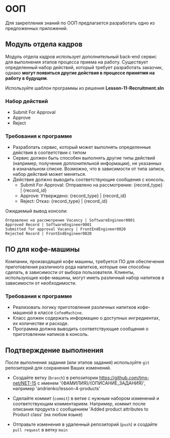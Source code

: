 ﻿# ООП
Для закрепления знаний по ООП предлагается разработать одно из предложенных приложений.

## Модуль отдела кадров
Модуль отдела кадров использует дополнительный back-end сервис для выполнения этапов процесса приема на работу.
Существует определенный набор действий, который требует разработать заказчик, 
однако **могут появиться другие действия в процессе принятмя на работу в будущем**.

Используйте шаблон программы из решения **Lesson-11-Recruitment.sln**

### Набор действий
  - Submit For Approval
  - Approve
  - Reject

### Требования к программе
  - Разработать сервис, который может выполнять определенные действия в соответствии с типом
  - Сервис должен быть способен выполнять другие типы действий (например, получение доплонительной информации), не указанных в изначальном списке.
    Возможно, что в зависимости от типа записи, набор действий может меняться.
  - Действие должно выводить соответствующие сообщения с консоль.
      - Submit For Approval: Отправлено на рассмотрение: {record_type} | {record_id}
      - Approve: Утверждено: {record_type} | {record_id}
      - Reject: Отказ: {record_type} | {record_id}

  Ожидаемый вывод консоли:
  ```
  Отправлено на рассмотрение Vacancy | SoftwareEngineer0001
  Approved Record | SoftwareEngineer0001
  Submitted for approval Vacancy | FrontEndEngineer0020
  Rejected Record | FrontEndEngineer0020
  ```

## ПО для кофе-машины
Компании, производящей кофе машины, требуется ПО для обеспечения приготовления различного рода напитков, которые они способны сделать, в зависимости от выбора пользователя.
Клиенты, использующие кофе-машины, могут иметь различный набор напитков в зависимости от необходимости.

### Требования к программе
  - Реализовать логику приготовления различных напитков кофе-машиной в классе `CofeeMachine`.
  - Класс должен содержать информацию о доступных ингредиентах, их количестве и расходе.
  - Программа должна выводить соответствующие сообщения о приготовлении напиков в консоль.

## Подтверждение выполнения
После выполнения задания (или этапов задания) используйте `git` репозиторий для сохранения Ваших изменений.

 - Создайте ветку (`branch`) в репозитории https://github.com/tms-net/NET-15 с именем '{ФАМИЛИЯ}/{ОПИСАНИЕ_ЗАДАНИЯ}', например 'andrienko/lesson-4-products'

 - Сделайте коммит (`commit`) в ветке с нужным набором изменений и соответствующим комментарием. Например, коммит после описания продукта с сообщением 'Added product attributes to Product class' (на любом языке)

 - Отправьте изменения в удаленный репозиторий (`push`) и создайте `pull request` в ветку `main`







